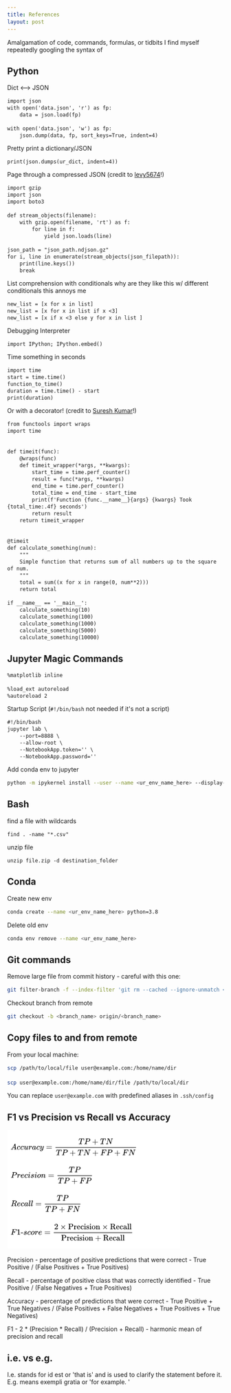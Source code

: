 ```yaml
---
title: References
layout: post
---
```


Amalgamation of code, commands, formulas, or tidbits I find myself repeatedly googling the syntax of 

## Python

Dict <--> JSON

```
import json
with open('data.json', 'r') as fp:
    data = json.load(fp)

with open('data.json', 'w') as fp:
    json.dump(data, fp, sort_keys=True, indent=4)
```

Pretty print a dictionary/JSON

```
print(json.dumps(ur_dict, indent=4))
```

Page through a compressed JSON
(credit to [levy5674](https://github.com/levy5674)!)

```
import gzip
import json
import boto3

def stream_objects(filename):
    with gzip.open(filename, 'rt') as f:
        for line in f:
            yield json.loads(line)

json_path = "json_path.ndjson.gz"
for i, line in enumerate(stream_objects(json_filepath)):
    print(line.keys())
    break

```

List comprehension with conditionals
why are they like this w/ different conditionals this annoys me
```
new_list = [x for x in list]
new_list = [x for x in list if x <3]
new_list = [x if x <3 else y for x in list ]
```

Debugging Interpreter 
```
import IPython; IPython.embed()
```

Time something in seconds
```
import time
start = time.time()
function_to_time()
duration = time.time() - start
print(duration)
```

Or with a decorator!
(credit to [Suresh Kumar](https://dev.to/kcdchennai/python-decorator-to-measure-execution-time-54hk)!)
```
from functools import wraps
import time


def timeit(func):
    @wraps(func)
    def timeit_wrapper(*args, **kwargs):
        start_time = time.perf_counter()
        result = func(*args, **kwargs)
        end_time = time.perf_counter()
        total_time = end_time - start_time
        print(f'Function {func.__name__}{args} {kwargs} Took {total_time:.4f} seconds')
        return result
    return timeit_wrapper


@timeit
def calculate_something(num):
    """
    Simple function that returns sum of all numbers up to the square of num.
    """
    total = sum((x for x in range(0, num**2)))
    return total

if __name__ == '__main__':
    calculate_something(10)
    calculate_something(100)
    calculate_something(1000)
    calculate_something(5000)
    calculate_something(10000)

```


## Jupyter Magic Commands

```
%matplotlib inline

%load_ext autoreload
%autoreload 2
```

Startup Script (`#!/bin/bash` not needed if it's not a script)
```
#!/bin/bash
jupyter lab \
    --port=8888 \
    --allow-root \
    --NotebookApp.token='' \
    --NotebookApp.password=''
```

Add conda env to jupyter 

```sh
python -m ipykernel install --user --name <ur_env_name_here> --display-name "<ur display name here>"
```

## Bash

find a file with wildcards
```
find . -name "*.csv"
```

unzip file
```
unzip file.zip -d destination_folder
```

## Conda

Create new env

```sh
conda create --name <ur_env_name_here> python=3.8
```

Delete old env

```sh
conda env remove --name <ur_env_name_here> 
```

## Git commands

Remove large file from commit history - careful with this one:

```sh
git filter-branch -f --index-filter 'git rm --cached --ignore-unmatch <filepath>’ HEAD
```

Checkout branch from remote

```sh
git checkout -b <branch_name> origin/<branch_name>
```

## Copy files to and from remote
From your local machine:
```sh
scp /path/to/local/file user@example.com:/home/name/dir

scp user@example.com:/home/name/dir/file /path/to/local/dir
```
You can replace `user@example.com` with predefined aliases in `.ssh/config`

## F1 vs Precision vs Recall vs Accuracy

![](/assets/posts/f1_recall_precision.png)

Precision - percentage of positive predictions that were correct - True Positive / (False Positives + True Positives)

Recall - percentage of positive class that was correctly identified - True Positive / (False Negatives + True Positives)

Accuracy - percentage of predictions that were correct - True Positive + True Negatives / (False Positives + False Negatives + True Positives + True Negatives)

F1 - 2 * (Precision * Recall) / (Precision + Recall) - harmonic mean of precision and recall 


## i.e. vs e.g.
I.e. stands for id est or 'that is' and is used to clarify the statement before it. 
E.g. means exempli gratia or 'for example. '

<!-- test -->

<!-- ## Neural Nets
Linear Algebra
CNN math
How to understand Transformers -->
